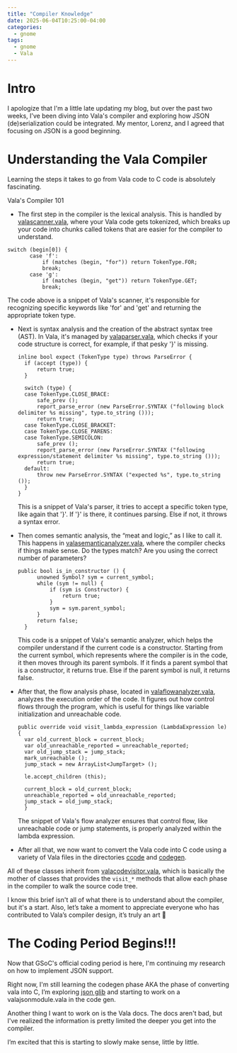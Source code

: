 ```yaml
---
title: "Compiler Knowledge"
date: 2025-06-04T10:25:00-04:00
categories:
  - gnome
tags:
  - gnome
  - Vala
---
```


# Intro

I apologize that I'm a little late updating my blog, but over the past two weeks, I’ve been diving into Vala's compiler and exploring how JSON (de)serialization could be integrated. My mentor, Lorenz, and I agreed that focusing on JSON is a good beginning.

# Understanding the Vala Compiler

Learning the steps it takes to go from Vala code to C code is absolutely fascinating.

Vala's Compiler 101
* The first step in the compiler is the lexical analysis. This is handled by [valascanner.vala][valascanner.vala], where your Vala code gets tokenized, which breaks up your code into chunks called tokens that are easier for the compiler to understand.

 ``` vala
switch (begin[0]) {
		case 'f':
			if (matches (begin, "for")) return TokenType.FOR;
			break;
		case 'g':
			if (matches (begin, "get")) return TokenType.GET;
			break;
  ``` 
  The code above is a snippet of Vala's scanner, it's responsible for recognizing specific keywords like 'for' and 'get' and returning the appropriate token type.

* Next is syntax analysis and the creation of the abstract syntax tree (AST). In Vala, it's managed by [valaparser.vala][valaparser.vala], which checks if your code structure is correct, for example, if that pesky '}' is missing. 

  ``` vala
  inline bool expect (TokenType type) throws ParseError {
  	if (accept (type)) {
  		return true;
  	}
  
  	switch (type) {
  	case TokenType.CLOSE_BRACE:
  		safe_prev ();
  		report_parse_error (new ParseError.SYNTAX ("following block delimiter %s missing", type.to_string ()));
  		return true;
  	case TokenType.CLOSE_BRACKET:
  	case TokenType.CLOSE_PARENS:
  	case TokenType.SEMICOLON:
  		safe_prev ();
  		report_parse_error (new ParseError.SYNTAX ("following expression/statement delimiter %s missing", type.to_string ()));
  		return true;
  	default:
  		throw new ParseError.SYNTAX ("expected %s", type.to_string ());
  	}
  }
    ```
  This is a snippet of Vala's parser, it tries to accept a specific token type, like again that '}'. If '}' is there, it continues parsing. Else if not, it throws a syntax error.

* Then comes semantic analysis, the “meat and logic,” as I like to call it. This happens in [valasemanticanalyzer.vala][valasemanticanalyzer.vala], where the compiler checks if things make sense. Do the types match? Are you using the correct number of parameters?

  ``` vala
  public bool is_in_constructor () {
		unowned Symbol? sym = current_symbol;
		while (sym != null) {
			if (sym is Constructor) {
				return true;
			}
			sym = sym.parent_symbol;
		}
		return false;
	}
   ```
  This code is a snippet of Vala's semantic analyzer, which helps the compiler understand if the current code is a constructor. Starting from the current symbol, which represents where the compiler is in the code, it then moves through its parent symbols. If it finds a parent symbol that is a constructor, it returns true. Else if the parent symbol is null, it returns false.

* After that, the flow analysis phase, located in [valaflowanalyzer.vala][valaflowanalyzer.vala], analyzes the execution order of the code. It figures out how control flows through the program, which is useful for things like variable initialization and unreachable code.

  ``` vala
  public override void visit_lambda_expression (LambdaExpression le) {
  	var old_current_block = current_block;
  	var old_unreachable_reported = unreachable_reported;
  	var old_jump_stack = jump_stack;
  	mark_unreachable ();
  	jump_stack = new ArrayList<JumpTarget> ();
  
  	le.accept_children (this);
  
  	current_block = old_current_block;
  	unreachable_reported = old_unreachable_reported;
  	jump_stack = old_jump_stack;
  	}
  ``` 

  The snippet of Vala's flow analyzer ensures that control flow, like unreachable code or jump statements, is properly analyzed within the lambda expression.

* After all that, we now want to convert the Vala code into C code using a variety of Vala files in the directories [ccode][ccode] and [codegen][codegen].

All of these classes inherit from [valacodevisitor.vala][valacodevisitor.vala], which is basically the mother of classes that provides the `visit_*` methods that allow each phase in the compiler to walk the source code tree.

I know this brief isn't all of what there is to understand about the compiler, but it's a start. Also, let’s take a moment to appreciate everyone who has contributed to Vala’s compiler design, it’s truly an art 🎨


# The Coding Period Begins!!!

Now that GSoC's official coding period is here, I'm continuing my research on how to implement JSON support.

Right now, I'm still learning the codegen phase AKA the phase of converting vala into C, I’m exploring [json glib][json-glib] and starting to work on a valajsonmodule.vala in the code gen.

Another thing I want to work on is the Vala docs. The docs aren't bad, but I've realized the information is pretty limited the deeper you get into the compiler.

I’m excited that this is starting to slowly make sense, little by little.

[valascanner.vala]: https://gitlab.gnome.org/GNOME/vala/-/blob/main/vala/valascanner.vala?ref_type=heads
[valaparser.vala]: https://gitlab.gnome.org/GNOME/vala/-/blob/main/vala/valaparser.vala?ref_type=heads
[valaflowanalyzer.vala]: https://gitlab.gnome.org/GNOME/vala/-/blob/main/vala/valaflowanalyzer.vala?ref_type=heads
[valasemanticanalyzer.vala]: https://gitlab.gnome.org/GNOME/vala/-/blob/main/vala/valasemanticanalyzer.vala?ref_type=heads
[valacodevisitor.vala]: https://gitlab.gnome.org/GNOME/vala/-/blob/main/vala/valacodevisitor.vala?ref_type=heads
[json-glib]: https://gitlab.gnome.org/GNOME/json-glib
[ccode]: https://gitlab.gnome.org/GNOME/vala/-/tree/main/ccode?ref_type=heads
[codegen]: https://gitlab.gnome.org/GNOME/vala/-/tree/main/codegen?ref_type=heads
